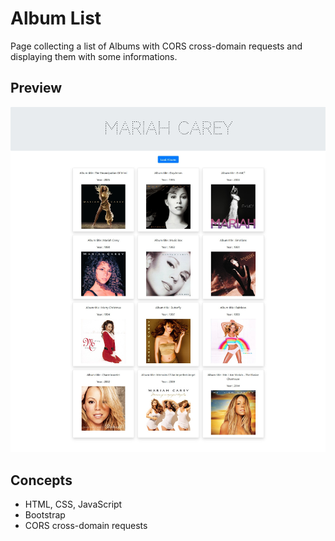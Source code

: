 # Album List

Page collecting a list of Albums with CORS cross-domain requests and displaying them with some informations.

## Preview

![preview](https://github.com/maphdev/M2_Web_Development/blob/master/TD03_Requests/Part_3/preview.jpg)

## Concepts

- HTML, CSS, JavaScript
- Bootstrap
- CORS cross-domain requests
